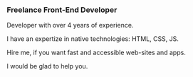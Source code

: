 ### Freelance Front-End Developer

Developer with over 4 years of experience.

I have an expertize in native technologies: HTML, CSS, JS.

Hire me, if you want fast and accessible web-sites and apps.

I would be glad to help you.
